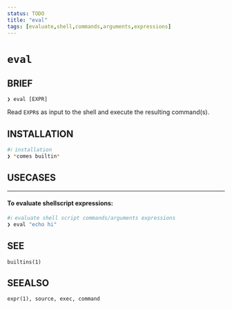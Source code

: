 ```yaml
---
status: TODO
title: "eval"
tags: [evaluate,shell,commands,arguments,expressions]
---
```


# `eval`

## BRIEF

    ❯ eval [EXPR]

Read `EXPR`s as input to the shell and execute the resulting command(s).

## INSTALLATION


```bash
#ℹ︎ installation
❯ *comes builtin*
```


## USECASES

----
#### To evaluate shellscript expressions:


```bash
#ℹ︎ evaluate shell script commands/arguments expressions
❯ eval "echo hi"
```



## SEE

    builtins(1)

## SEEALSO

    expr(1), source, exec, command

